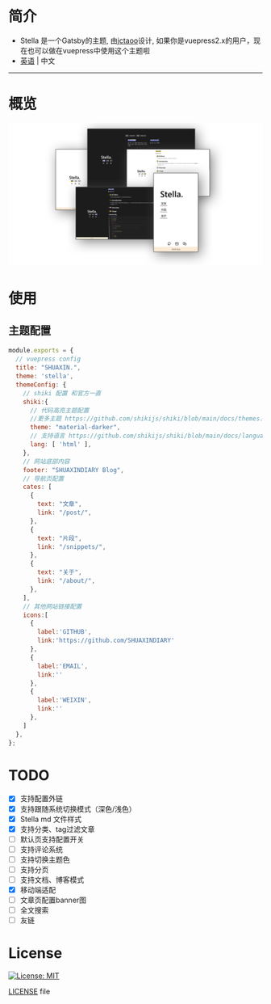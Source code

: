 # 简介
- Stella 是一个Gatsby的主题, 由[jctaoo](https://github.com/jctaoo)设计, 如果你是vuepress2.x的用户，现在也可以做在vuepress中使用这个主题啦
- [英语](./README.md) | 中文
****
# 概览
![](./stella_cover.png)


# 使用
 
## 主题配置
```js
module.exports = {
  // vuepress config  
  title: "SHUAXIN.",
  theme: 'stella',
  themeConfig: {
    // shiki 配置 和官方一直
    shiki:{
      // 代码高亮主题配置
      //更多主题 https://github.com/shikijs/shiki/blob/main/docs/themes.md
      theme: "material-darker",
      // 支持语言 https://github.com/shikijs/shiki/blob/main/docs/languages.md
      lang: [ 'html' ],
    },
    // 网站底部内容
    footer: "SHUAXINDIARY Blog",
    // 导航页配置 
    cates: [
      {
        text: "文章",
        link: "/post/",
      },
      {
        text: "片段",
        link: "/snippets/",
      },
      {
        text: "关于",
        link: "/about/",
      },
    ],
    // 其他网站链接配置
    icons:[
      {
        label:'GITHUB',
        link:'https://github.com/SHUAXINDIARY'
      },
      {
        label:'EMAIL',
        link:''
      },
      {
        label:'WEIXIN',
        link:''
      },
    ]
  },
};


```


<!-- # Feature -->

# TODO
- [x] 支持配置外链 
- [x] 支持跟随系统切换模式（深色/浅色） 
- [x] Stella md 文件样式
- [x] 支持分类、tag过滤文章 
- [ ] 默认页支持配置开关 
- [ ] 支持评论系统 
- [ ] 支持切换主题色 
- [ ] 支持分页 
- [ ] 支持文档、博客模式 
- [x] 移动端适配 
- [ ] 文章页配置banner图
- [ ] 全文搜索
- [ ] 友链

# License
[![License: MIT](https://img.shields.io/badge/License-0BSD-yellow.svg)](https://opensource.org/licenses/0BSD)


[LICENSE](https://github.com/SHUAXINDIARY/vuepress-theme-stella/blob/main/LICENSE) file
